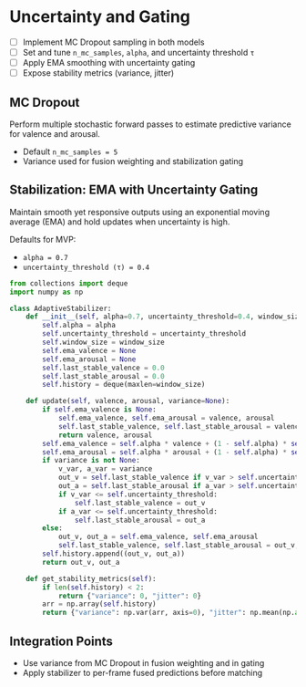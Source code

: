 # Uncertainty and Gating

- [ ] Implement MC Dropout sampling in both models
- [ ] Set and tune `n_mc_samples`, `alpha`, and uncertainty threshold `τ`
- [ ] Apply EMA smoothing with uncertainty gating
- [ ] Expose stability metrics (variance, jitter)

## MC Dropout
Perform multiple stochastic forward passes to estimate predictive variance for valence and arousal.

- Default `n_mc_samples = 5`
- Variance used for fusion weighting and stabilization gating

## Stabilization: EMA with Uncertainty Gating
Maintain smooth yet responsive outputs using an exponential moving average (EMA) and hold updates when uncertainty is high.

Defaults for MVP:
- `alpha = 0.7`
- `uncertainty_threshold (τ) = 0.4`

```python
from collections import deque
import numpy as np

class AdaptiveStabilizer:
    def __init__(self, alpha=0.7, uncertainty_threshold=0.4, window_size=60):
        self.alpha = alpha
        self.uncertainty_threshold = uncertainty_threshold
        self.window_size = window_size
        self.ema_valence = None
        self.ema_arousal = None
        self.last_stable_valence = 0.0
        self.last_stable_arousal = 0.0
        self.history = deque(maxlen=window_size)

    def update(self, valence, arousal, variance=None):
        if self.ema_valence is None:
            self.ema_valence, self.ema_arousal = valence, arousal
            self.last_stable_valence, self.last_stable_arousal = valence, arousal
            return valence, arousal
        self.ema_valence = self.alpha * valence + (1 - self.alpha) * self.ema_valence
        self.ema_arousal = self.alpha * arousal + (1 - self.alpha) * self.ema_arousal
        if variance is not None:
            v_var, a_var = variance
            out_v = self.last_stable_valence if v_var > self.uncertainty_threshold else self.ema_valence
            out_a = self.last_stable_arousal if a_var > self.uncertainty_threshold else self.ema_arousal
            if v_var <= self.uncertainty_threshold:
                self.last_stable_valence = out_v
            if a_var <= self.uncertainty_threshold:
                self.last_stable_arousal = out_a
        else:
            out_v, out_a = self.ema_valence, self.ema_arousal
            self.last_stable_valence, self.last_stable_arousal = out_v, out_a
        self.history.append((out_v, out_a))
        return out_v, out_a

    def get_stability_metrics(self):
        if len(self.history) < 2:
            return {"variance": 0, "jitter": 0}
        arr = np.array(self.history)
        return {"variance": np.var(arr, axis=0), "jitter": np.mean(np.abs(np.diff(arr, axis=0)), axis=0)}
```

## Integration Points
- Use variance from MC Dropout in fusion weighting and in gating
- Apply stabilizer to per-frame fused predictions before matching
